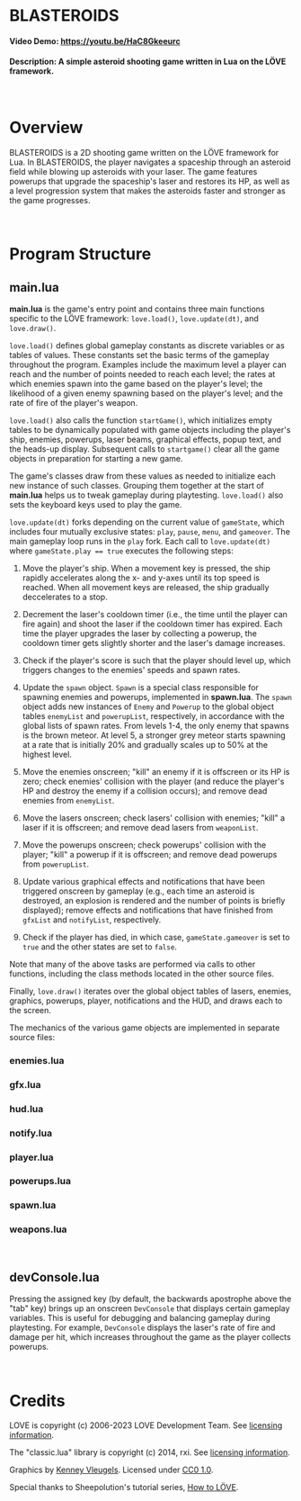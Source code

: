 # BLASTEROIDS
#### Video Demo:  https://youtu.be/HaC8Gkeeurc
#### Description: A simple asteroid shooting game written in Lua on the LÖVE framework.

<br>

# Overview
BLASTEROIDS is a 2D shooting game written on the LÖVE framework for Lua. In BLASTEROIDS, the player navigates a spaceship through an asteroid field while blowing up asteroids with your laser. The game features powerups that upgrade the spaceship's laser and restores its HP, as well as a level progression system that makes the asteroids faster and stronger as the game progresses.

<br>

# Program Structure

## main.lua

**main.lua** is the game's entry point and contains three main functions specific to the LÖVE framework: `love.load()`, `love.update(dt)`, and `love.draw()`. 

`love.load()` defines global gameplay constants as discrete variables or as tables of values. These constants set the basic terms of the gameplay throughout the program. Examples include the maximum level a player can reach and the number of points needed to reach each level; the rates at which enemies spawn into the game based on the player's level; the likelihood of a given enemy spawning based on the player's level; and the rate of fire of the player's weapon. 

`love.load()` also calls the function `startGame()`, which initializes empty tables to be dynamically populated with game objects including the player's ship, enemies, powerups, laser beams, graphical effects, popup text, and the heads-up display. Subsequent calls to `startgame()` clear all the game objects in preparation for starting a new game.

The game's classes draw from these values as needed to initialize each new instance of such classes. Grouping them together at the start of **main.lua** helps us to tweak gameplay during playtesting. `love.load()` also sets the keyboard keys used to play the game.

`love.update(dt)` forks depending on the current value of `gameState`, which includes four mutually exclusive states: `play`, `pause`, `menu`, and `gameover`. The main gameplay loop runs in the `play` fork. Each call to `love.update(dt)` where `gameState.play == true` executes the following steps:

1. Move the player's ship. When a movement key is pressed, the ship rapidly accelerates along the x- and y-axes until its top speed is reached. When all movement keys are released, the ship gradually deccelerates to a stop.

2. Decrement the laser's cooldown timer (i.e., the time until the player can fire again) and shoot the laser if the cooldown timer has expired. Each time the player upgrades the laser by collecting a powerup, the cooldown timer gets slightly shorter and the laser's damage increases.

3. Check if the player's score is such that the player should level up, which triggers changes to the enemies' speeds and spawn rates. 

4. Update the `spawn` object. `Spawn` is a special class responsible for spawning enemies and powerups, implemented in **spawn.lua**. The `spawn` object adds new instances of `Enemy` and `Powerup` to the global object tables `enemyList` and `powerupList`, respectively, in accordance with the global lists of spawn rates. From levels 1-4, the only enemy that spawns is the brown meteor. At level 5, a stronger grey meteor starts spawning at a rate that is initially 20% and gradually scales up to 50% at the highest level. 

5. Move the enemies onscreen; "kill" an enemy if it is offscreen or its HP is zero; check enemies' collision with the player (and reduce the player's HP and destroy the enemy if a collision occurs); and remove dead enemies from `enemyList`.

6. Move the lasers onscreen; check lasers' collision with enemies; "kill" a laser if it is offscreen; and remove dead lasers from `weaponList`.

7. Move the powerups onscreen; check powerups' collision with the player; "kill" a powerup if it is offscreen; and remove dead powerups from `powerupList`.

8. Update various graphical effects and notifications that have been triggered onscreen by gameplay (e.g., each time an asteroid is destroyed, an explosion is rendered and the number of points is briefly displayed); remove effects and notifications that have finished from `gfxList` and `notifyList`, respectively.

9. Check if the player has died, in which case, `gameState.gameover` is set to `true` and the other states are set to `false`.

Note that many of the above tasks are performed via calls to other functions, including the class methods located in the other source files.

Finally, `love.draw()` iterates over the global object tables of lasers, enemies, graphics, powerups, player, notifications and the HUD, and draws each to the screen.

The mechanics of the various game objects are implemented in separate source files:

### enemies.lua

### gfx.lua

### hud.lua

### notify.lua

### player.lua

### powerups.lua

### spawn.lua

### weapons.lua

<br>

## devConsole.lua

Pressing the assigned key (by default, the backwards apostrophe above the "tab" key) brings up an onscreen `DevConsole` that displays certain gameplay variables. This is useful for debugging and balancing gameplay during playtesting. For example, `DevConsole` displays the laser's rate of fire and damage per hit, which increases throughout the game as the player collects powerups.

<br>

# Credits

LOVE is copyright (c) 2006-2023 LOVE Development Team. See [licensing information](https://github.com/love2d/love/blob/main/license.txt).

The "classic.lua" library is copyright (c) 2014, rxi. See [licensing information](https://github.com/rxi/classic/blob/master/LICENSE).

Graphics by [Kenney Vleugels](www.kenney.nl). Licensed under [CC0 1.0](https://creativecommons.org/publicdomain/zero/1.0/). 

Special thanks to Sheepolution's tutorial series, [How to LÖVE](https://sheepolution.com/learn/book/contents).